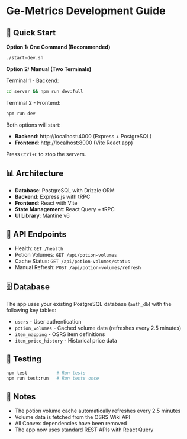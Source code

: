 # Ge-Metrics Development Guide

## 🚀 Quick Start

**Option 1: One Command (Recommended)**
```bash
./start-dev.sh
```

**Option 2: Manual (Two Terminals)**

Terminal 1 - Backend:
```bash
cd server && npm run dev:full
```

Terminal 2 - Frontend:
```bash
npm run dev
```

Both options will start:
- **Backend**: http://localhost:4000 (Express + PostgreSQL)
- **Frontend**: http://localhost:8000 (Vite React app)

Press `Ctrl+C` to stop the servers.

## 📊 Architecture

- **Database**: PostgreSQL with Drizzle ORM
- **Backend**: Express.js with tRPC
- **Frontend**: React with Vite
- **State Management**: React Query + tRPC
- **UI Library**: Mantine v6

## 🔗 API Endpoints

- Health: `GET /health`
- Potion Volumes: `GET /api/potion-volumes`
- Cache Status: `GET /api/potion-volumes/status`
- Manual Refresh: `POST /api/potion-volumes/refresh`

## 🗄️ Database

The app uses your existing PostgreSQL database (`auth_db`) with the following key tables:
- `users` - User authentication
- `potion_volumes` - Cached volume data (refreshes every 2.5 minutes)
- `item_mapping` - OSRS item definitions
- `item_price_history` - Historical price data

## 🧪 Testing

```bash
npm test           # Run tests
npm run test:run   # Run tests once
```

## 📝 Notes

- The potion volume cache automatically refreshes every 2.5 minutes
- Volume data is fetched from the OSRS Wiki API
- All Convex dependencies have been removed
- The app now uses standard REST APIs with React Query
